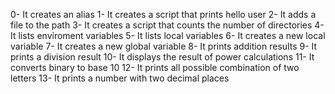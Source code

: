 0- It creates an alias
1- It creates a script that prints hello user
2- It adds a file to the path
3- It creates a script that counts the number of directories
4- It lists enviroment variables
5- It lists local variables
6- It creates a new local variable
7- It creates a new global variable
8- It prints addition results
9- It prints a division result
10- It displays the result of power calculations
11- It converts binary to base 10
12- It prints all possible combination of two letters
13- It prints a number with two decimal places
